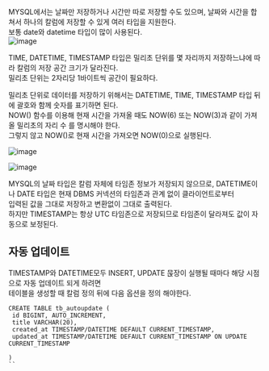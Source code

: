 MYSQL에서는 날짜만 저장하거나 시간만 따로 저장할 수도 있으며, 날짜와 시간을 합쳐서 하나의 칼럼에 저장할 수 있게 여러 타입을 지원한다.  
보통 date와 datetime 타입이 많이 사용된다.  
![image](https://github.com/RealMySQL-Study/REAL_MYSQL_STUDY/assets/67637716/b95e43bb-e739-494d-bddd-0f6f1a06becb)  

TIME, DATETIME, TIMESTAMP 타입은 밀리초 단위를 몇 자리까지 저장하느냐에 따라 칼럼의 저장 공간 크기가 달라진다.  
밀리초 단위는 2자리당 1바이트씩 공간이 필요하다.  

밀리초 단위로 데이터를 저장하기 위해서는 DATETIME, TIME, TIMESTAMP 타입 뒤에 괄호와 함께 숫자를 표기하면 된다.  
NOW() 함수를 이용해 현재 시간을 가져올 때도 NOW(6) 또는 NOW(3)과 같이 가져올 밀리초의 자리 수 를 명시해야 한다.  
그렇지 않고 NOW()로 현재 시간을 가져오면 NOW(0)으로 실행된다.  

![image](https://github.com/RealMySQL-Study/REAL_MYSQL_STUDY/assets/67637716/bfc4fafb-a627-4626-8eb4-df8f613f4aa7)  

![image](https://github.com/RealMySQL-Study/REAL_MYSQL_STUDY/assets/67637716/1aef6861-d019-406d-a106-16e68b9c1828)  

MYSQL의 날짜 타입은 칼럼 자체에 타임존 정보가 저장되지 않으므로, DATETIME이나 DATE 타입은 현재 DBMS 커넥션의 타임존과 관계 없이 클라이언트로부터  
입력된 값을 그대로 저장하고 변환없이 그대로 출력된다.  
하지만 TIMESTAMP는 항상 UTC 타임존으로 저장되므로 타임존이 달라져도 값이 자동으로 보정된다.  



## 자동 업데이트
TIMESTAMP와 DATETIME모두 INSERT, UPDATE 묹장이 실행될 때마다 해당 시점으로 자동 업데이트 되게 하려면  
테이블을 생성할 때 칼럼 정의 뒤에 다음 옵션을 정의 해야한다.  

```
CREATE TABLE tb_autoupdate (
 id BIGINT, AUTO_INCREMENT,
 title VARCHAR(20),
 created_at TIMESTAMP/DATETIME DEFAULT CURRENT_TIMESTAMP,
 updated_at TIMESTAMP/DATETIME DEFAULT CURRENT_TIMESTAMP ON UPDATE CURRENT_TIMESTAMP

)
``  
